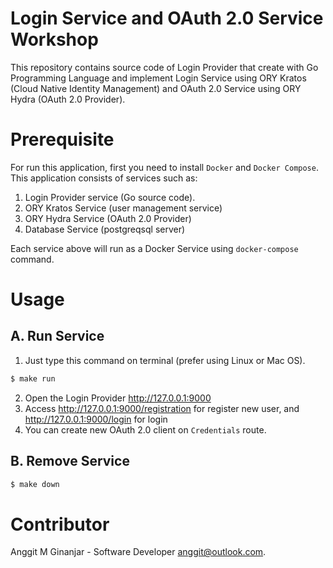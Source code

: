 # Login Service and OAuth 2.0 Service Workshop
This repository contains source code of Login Provider that create with Go Programming Language and implement Login Service using ORY Kratos (Cloud Native Identity Management) and OAuth 2.0 Service using ORY Hydra (OAuth 2.0 Provider).

# Prerequisite

For run this application, first you need to install `Docker` and `Docker Compose`. This application consists of services such as:

1. Login Provider service (Go source code).
2. ORY Kratos Service (user management service)
3. ORY Hydra Service (OAuth 2.0 Provider)
4. Database Service (postgreqsql server)

Each service above will run as a Docker Service using `docker-compose` command.

# Usage

## A. Run Service
1. Just type this command on terminal (prefer using Linux or Mac OS).
```sh
$ make run
```
2. Open the Login Provider http://127.0.0.1:9000
3. Access http://127.0.0.1:9000/registration for register new user, and http://127.0.0.1:9000/login for login
4. You can create new OAuth 2.0 client on `Credentials` route.

## B. Remove Service
```sh
$ make down
```

# Contributor

Anggit M Ginanjar - Software Developer <anggit@outlook.com>.